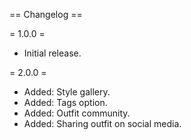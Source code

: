 == Changelog ==

= 1.0.0 =
* Initial release.

= 2.0.0 =
* Added: Style gallery.
* Added: Tags option.
* Added: Outfit community.
* Added: Sharing outfit on social media.